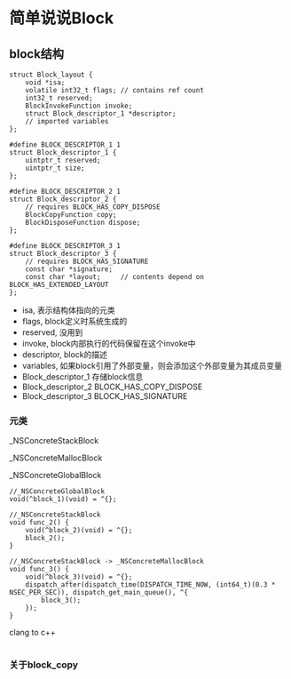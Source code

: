 # 简单说说Block

## block结构

```
struct Block_layout {
    void *isa;
    volatile int32_t flags; // contains ref count
    int32_t reserved;
    BlockInvokeFunction invoke;
    struct Block_descriptor_1 *descriptor;
    // imported variables
};

#define BLOCK_DESCRIPTOR_1 1
struct Block_descriptor_1 {
    uintptr_t reserved;
    uintptr_t size;
};

#define BLOCK_DESCRIPTOR_2 1
struct Block_descriptor_2 {
    // requires BLOCK_HAS_COPY_DISPOSE
    BlockCopyFunction copy;
    BlockDisposeFunction dispose;
};

#define BLOCK_DESCRIPTOR_3 1
struct Block_descriptor_3 {
    // requires BLOCK_HAS_SIGNATURE
    const char *signature;
    const char *layout;     // contents depend on BLOCK_HAS_EXTENDED_LAYOUT
};
```
* isa, 表示结构体指向的元类
* flags, block定义时系统生成的
* reserved, 没用到
* invoke, block内部执行的代码保留在这个invoke中
* descriptor, block的描述
* variables, 如果block引用了外部变量，则会添加这个外部变量为其成员变量
* Block_descriptor_1 存储block信息
* Block_descriptor_2 BLOCK_HAS_COPY_DISPOSE
* Block_descriptor_3 BLOCK_HAS_SIGNATURE

### 元类
_NSConcreteStackBlock 

_NSConcreteMallocBlock

_NSConcreteGlobalBlock
```
//_NSConcreteGlobalBlock
void(^block_1)(void) = ^{};

//_NSConcreteStackBlock
void func_2() {
    void(^block_2)(void) = ^{};
    block_2();
}

//_NSConcreteStackBlock -> _NSConcreteMallocBlock
void func_3() {
    void(^block_3)(void) = ^{};
    dispatch_after(dispatch_time(DISPATCH_TIME_NOW, (int64_t)(0.3 * NSEC_PER_SEC)), dispatch_get_main_queue(), ^{
        block_3();
    });
}
```
clang to c++
```
```
### 关于block_copy
